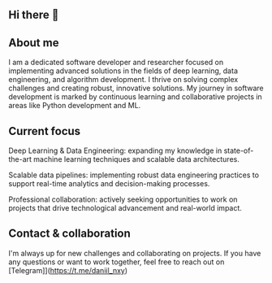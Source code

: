 ## Hi there 👋

## About me 
I am a dedicated software developer and researcher focused on implementing advanced solutions in the fields of deep learning, data engineering, and algorithm development. I thrive on solving complex challenges and creating robust, innovative solutions. My journey in software development is marked by continuous learning and collaborative projects in areas like Python development and ML.

## Current focus
Deep Learning & Data Engineering: expanding my knowledge in state-of-the-art machine learning techniques and scalable data architectures.

Scalable data pipelines: implementing robust data engineering practices to support real-time analytics and decision-making processes.

Professional collaboration: actively seeking opportunities to work on projects that drive technological advancement and real-world impact.

## Contact & collaboration 

I'm always up for new challenges and collaborating on projects. If you have any questions or want to work together, feel free to reach out on [Telegram]](https://t.me/daniil_nxy)
